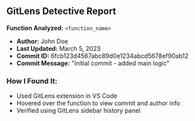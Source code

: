 ## GitLens Detective Report

**Function Analyzed:** `<function_name>` 

- **Author:** John Doe 
- **Last Updated:** March 5, 2023
- **Commit ID:** 6fcb123d4567abc89d0e1234abcd5678ef90ab12
- **Commit Message:** "Initial commit - added main logic"

### How I Found It:
- Used GitLens extension in VS Code
- Hovered over the function to view commit and author info
- Verified using GitLens sidebar history panel
